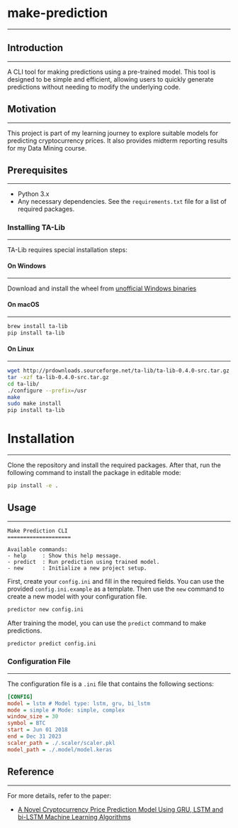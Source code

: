 # make-prediction

---
## Introduction

---
A CLI tool for making predictions using a pre-trained model. This tool is designed to be simple and efficient, allowing users to quickly generate predictions without needing to modify the underlying code.

## Motivation

---
This project is part of my learning journey to explore suitable models for predicting cryptocurrency prices. It also provides midterm reporting results for my Data Mining course.

## Prerequisites

---
- Python 3.x
- Any necessary dependencies. See the `requirements.txt` file for a list of required packages.

### Installing TA-Lib

---
TA-Lib requires special installation steps:

#### On Windows

---
Download and install the wheel from [unofficial Windows binaries](https://www.lfd.uci.edu/~gohlke/pythonlibs/#ta-lib)

#### On macOS

---
```bash
brew install ta-lib
pip install ta-lib
```

#### On Linux

---
```bash
wget http://prdownloads.sourceforge.net/ta-lib/ta-lib-0.4.0-src.tar.gz
tar -xzf ta-lib-0.4.0-src.tar.gz
cd ta-lib/
./configure --prefix=/usr
make
sudo make install
pip install ta-lib
```
# Installation

---
Clone the repository and install the required packages. After that, run the following command to install the package in editable mode:
```bash
pip install -e .
```

## Usage

---
```text
Make Prediction CLI
====================

Available commands:
- help     : Show this help message.
- predict  : Run prediction using trained model.
- new      : Initialize a new project setup.
```

First, create your `config.ini` and fill in the required fields. You can use the provided `config.ini.example` as a template. Then use the `new` command to create a new model with your configuration file.
```bash
predictor new config.ini
```
After training the model, you can use the `predict` command to make predictions.
```bash
predictor predict config.ini
```

### Configuration File

---
The configuration file is a `.ini` file that contains the following sections:

```ini
[CONFIG]
model = lstm # Model type: lstm, gru, bi_lstm
mode = simple # Mode: simple, complex
window_size = 30
symbol = BTC
start = Jun 01 2018
end = Dec 31 2023
scaler_path = ./.scaler/scaler.pkl
model_path = ./.model/model.keras
```

## Reference

---
For more details, refer to the paper:
- [A Novel Cryptocurrency Price Prediction Model Using GRU, LSTM and bi-LSTM Machine Learning Algorithms](https://www.mdpi.com/2673-2688/2/4/30)
